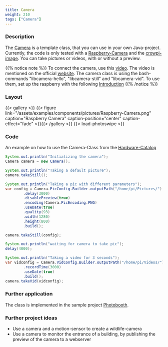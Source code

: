 ```yaml
---
title: Camera
weight: 210
tags: ["Camera"]
---
```


### Description

The [Camera](https://github.com/Pi4J/pi4j-example-components/tree/main/src/main/java/com/pi4j/catalog/components/Camera.java) is a template class, that you can use in your own Java-project.
Currently, the code is only tested with a [Raspberry-Camera](https://www.raspberrypi.com/documentation/accessories/camera.html#introducing-the-raspberry-pi-cameras) and the [crowpi-image](/getting-started/crowpi/crowpi-os/).
You can take pictures or videos, with or without a preview.

{{% notice note %}}
To connect the camera, use this [video](https://youtu.be/GImeVqHQzsE). The video is mentioned on the official [website](https://www.raspberrypi.com/documentation/accessories/camera.html).
The camera class is using the bash-commands "libcamera-hello", "libcamera-still" and "libcamera-vid". To use them, set up the raspberry with the following [Introduction](https://www.raspberrypi.com/documentation/accessories/camera.html#getting-started)
{{% /notice %}}

### Layout

{{< gallery >}}
{{< figure link="/assets/examples/components/pictures/Raspberry-Camera.png" caption="Raspberry Camera" caption-position="center" caption-effect="fade" >}}{{< /gallery >}}
{{< load-photoswipe >}}

### Code

An example on how to use the Camera-Class from the [Hardware-Catalog](https://github.com/Pi4J/pi4j-example-components)

```java
System.out.println("Initializing the camera");
Camera camera = new Camera();

System.out.println("Taking a default picture");
camera.takeStill();

System.out.println("Taking a pic with different parameters");
var config = Camera.PicConfig.Builder.outputPath("/home/pi/Pictures/")
		.delay(3000)
		.disablePreview(true)
		.encoding(Camera.PicEncoding.PNG)
		.useDate(true)
		.quality(93)
		.width(1280)
		.height(800)
		.build();

camera.takeStill(config);

System.out.println("waiting for camera to take pic");
delay(4000);

System.out.println("Taking a video for 3 seconds");
var vidconfig = Camera.VidConfig.Builder.outputPath("/home/pi/Videos/")
		.recordTime(3000)
		.useDate(true)
		.build();
camera.takeVid(vidconfig);
```

### Further application

The class is implemented in the sample project [Photobooth](https://github.com/DieterHolz/PhotoBooth).

### Further project ideas

- Use a camera and a motion-sensor to create a wildlife-camera
- Use a camera to monitor the entrance of a building, by publishing the preview of the camera to a webserver
